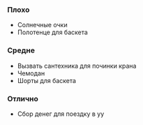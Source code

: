### Плохо
- Солнечные очки
- Полотенце для баскета

### Средне
- Вызвать сантехника для починки крана
- Чемодан
- Шорты для баскета

### Отлично
- Сбор денег для поездку в уу